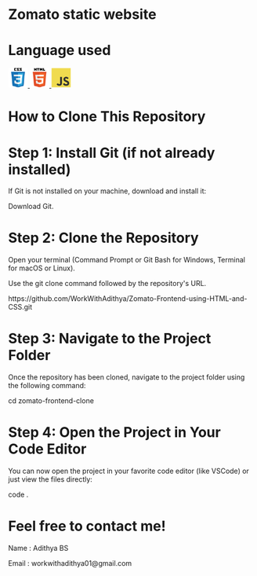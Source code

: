 <h1>Zomato static website</h1>

<h1>Language used</h1>
<p align="left"> <a href="https://www.w3schools.com/css/" target="_blank" rel="noreferrer"> <img src="https://raw.githubusercontent.com/devicons/devicon/master/icons/css3/css3-original-wordmark.svg" alt="css3" width="40" height="40"/> </a> <a href="https://www.w3.org/html/" target="_blank" rel="noreferrer"> <img src="https://raw.githubusercontent.com/devicons/devicon/master/icons/html5/html5-original-wordmark.svg" alt="html5" width="40" height="40"/> </a> <a href="https://developer.mozilla.org/en-US/docs/Web/JavaScript" target="_blank" rel="noreferrer"> <img src="https://raw.githubusercontent.com/devicons/devicon/master/icons/javascript/javascript-original.svg" alt="javascript" width="40" height="40"/> </a> </p>


<h1>How to Clone This Repository</h1>

<h1>Step 1: Install Git (if not already installed)</h1>
<p>If Git is not installed on your machine, download and install it:</p>
<p>Download Git.</p>


<h1>Step 2: Clone the Repository</h1>
<p>Open your terminal (Command Prompt or Git Bash for Windows, Terminal for macOS or Linux).</p>
<p>Use the git clone command followed by the repository's URL.</p>
<p>https://github.com/WorkWithAdithya/Zomato-Frontend-using-HTML-and-CSS.git</p>

<h1>Step 3: Navigate to the Project Folder</h1>
<p>Once the repository has been cloned, navigate to the project folder using the following command:</p>
<p>cd zomato-frontend-clone</p>


<h1>Step 4: Open the Project in Your Code Editor</h1>
<p>You can now open the project in your favorite code editor (like VSCode) or just view the files directly:</p>
<p>code .</p>

<h1>Feel free to contact me!</h1>
<p>Name : Adithya BS</p>
<p>Email : workwithadithya01@gmail.com</p>
